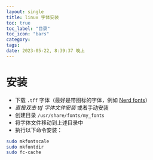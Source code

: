```yaml
---
layout: single
title: linux 字体安装
toc: true
toc_label: "目录"
toc_icon: "bars"
category: 
tags: 
date: 2023-05-22, 8:39:37 晚上
---
```

# 安装
- 下载 `.tff` 字体（最好是带图标的字体，例如 [Nerd fonts](https://github.com/ryanoasis/nerd-fonts)）
- *直接双击 ttf 字体文件安装*
或者手动安装
- 创建目录 `/usr/share/fonts/my_fonts`
- 将字体文件移动到上述目录中
- 执行以下命令安装：
```bash
sudo mkfontscale
sudo mkfontdir
sudo fc-cache
```
